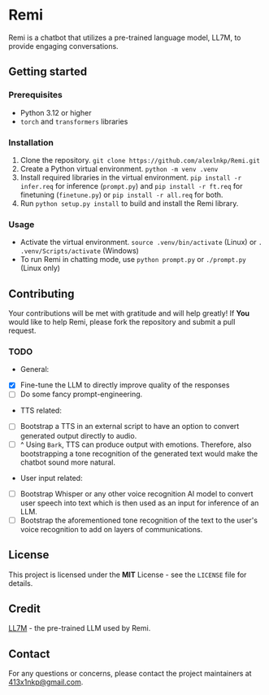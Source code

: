 # Remi

Remi is a chatbot that utilizes a pre-trained language model, LL7M, to provide engaging conversations.

## Getting started

### Prerequisites

- Python 3.12 or higher
- `torch` and `transformers` libraries

### Installation

1. Clone the repository. `git clone https://github.com/alexlnkp/Remi.git`
2. Create a Python virtual environment. `python -m venv .venv`
3. Install required libraries in the virtual environment. `pip install -r infer.req` for inference (`prompt.py`) and `pip install -r ft.req` for finetuning (`finetune.py`) or `pip install -r all.req` for both.
4. Run `python setup.py install` to build and install the Remi library.

### Usage

- Activate the virtual environment. `source .venv/bin/activate` (Linux) or `. .venv/Scripts/activate` (Windows)
- To run Remi in chatting mode, use `python prompt.py` or `./prompt.py` (Linux only)

## Contributing

Your contributions will be met with gratitude and will help greatly! If **You** would like to help Remi, please fork the repository and submit a pull request.

### TODO

- General:
- [x] Fine-tune the LLM to directly improve quality of the responses
- [ ] Do some fancy prompt-engineering.

- TTS related:
- [ ] Bootstrap a TTS in an external script to have an option to convert generated output directly to audio.
- [ ] ^ Using `Bark`, TTS can produce output with emotions. Therefore, also bootstrapping a tone recognition of the generated text would make the chatbot sound more natural.

- User input related:
- [ ] Bootstrap Whisper or any other voice recognition AI model to convert user speech into text which is then used as an input for inference of an LLM.
- [ ] Bootstrap the aforementioned tone recognition of the text to the user's voice recognition to add on layers of communications.

## License

This project is licensed under the **MIT** License - see the `LICENSE` file for details.

## Credit

[LL7M](https://huggingface.co/JosephusCheung/LL7M) - the pre-trained LLM used by Remi.

## Contact

For any questions or concerns, please contact the project maintainers at [413x1nkp@gmail.com](mailto:413x1nkp@gmail.com).
